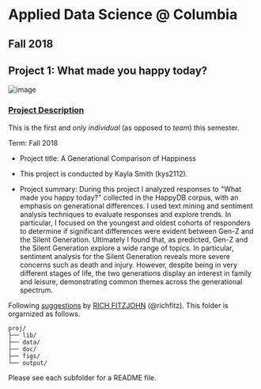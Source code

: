 # Applied Data Science @ Columbia
## Fall 2018
## Project 1: What made you happy today?

![image](figs/title.jpeg)

### [Project Description](doc/)
This is the first and only *individual* (as opposed to *team*) this semester. 

Term: Fall 2018

+ Project title: A Generational Comparison of Happiness
+ This project is conducted by Kayla Smith (kys2112).

+ Project summary: During this project I analyzed responses to "What made you happy today?" collected in the HappyDB corpus, with an emphasis on generational differences. I used text mining and sentiment analysis techniques to evaluate responses and explore trends. In particular, I focused on the youngest and oldest cohorts of responders to determine if significant differences were evident between Gen-Z and the Silent Generation. Ultimately I found that, as predicted, Gen-Z and the Silent Generation explore a wide range of topics. In particular, sentiment analysis for the Silent Generation reveals more severe concerns such as death and injury. However, despite being in very different stages of life, the two generations display an interest in family and leisure, demonstrating common themes across the generational spectrum.

Following [suggestions](http://nicercode.github.io/blog/2013-04-05-projects/) by [RICH FITZJOHN](http://nicercode.github.io/about/#Team) (@richfitz). This folder is orgarnized as follows.

```
proj/
├── lib/
├── data/
├── doc/
├── figs/
└── output/
```

Please see each subfolder for a README file.
